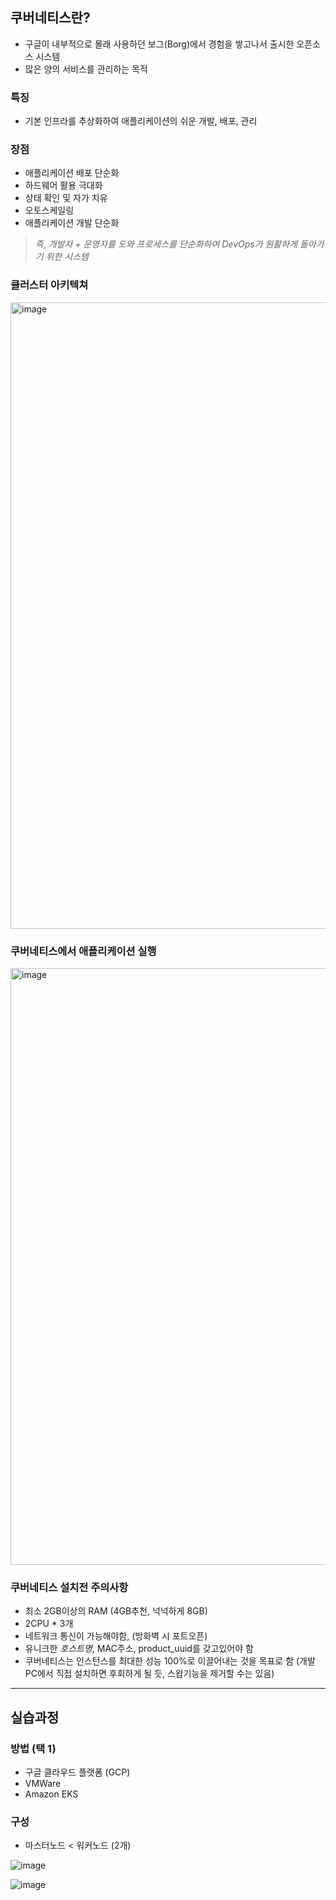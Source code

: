 ## 쿠버네티스란?
- 구글이 내부적으로 몰래 사용하던 보그(Borg)에서 경험을 쌓고나서 출시한 오픈소스 시스템
- 많은 양의 서비스를 관리하는 목적

### 특징
-  기본 인프라를 추상화하여 애플리케이션의 쉬운 개발, 배포, 관리

### 장점
- 애플리케이션 배포 단순화
- 하드웨어 활용 극대화
- 상태 확인 및 자가 치유
- 오토스케일링
- 애플리케이션 개발 단순화

> *즉, 개발자 + 운영자를 도와 프로세스를 단순화하여 DevOps가 원활하게 돌아가기 위한 시스템*

### 클러스터 아키텍쳐
<img width="1002" alt="image" src="https://user-images.githubusercontent.com/106303141/184526652-1e398bb4-787e-469d-8198-7448fd1944c8.png">

### 쿠버네티스에서 애플리케이션 실행
<img width="955" alt="image" src="https://user-images.githubusercontent.com/106303141/184527269-f4257f43-daa7-4b4c-a5da-b1a2c384cf62.png">



### 쿠버네티스 설치전 주의사항
- 최소 2GB이상의 RAM (4GB추천, 넉넉하게 8GB)
- 2CPU * 3개 
- 네트워크 통신이 가능해야함, (방화벽 시 포트오픈)
- 유니크한 *호스트명*, MAC주소, product_uuid를 갖고있어야 함
- 쿠버네티스는 인스턴스를 최대한 성능 100%로 이끌어내는 것을 목표로 함 (개발 PC에서 직접 설치하면 후회하게 될 듯, 스왑기능을 제거할 수는 있음)



---

## 실습과정
### 방법 (택 1)
- 구글 클라우드 플랫폼 (GCP)
- VMWare
- Amazon EKS

### 구성
- 마스터노드 < 워커노드 (2개)

![image](https://user-images.githubusercontent.com/106303141/184595213-00ddb740-9532-4229-8bfc-a25231c93f14.png)

![image](https://user-images.githubusercontent.com/106303141/184595842-df3a0ae1-ae94-4887-9ff2-13f68cbe835c.png)

